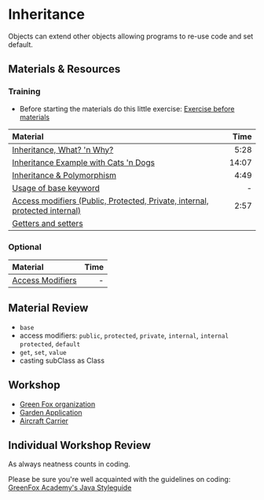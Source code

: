 # Inheritance
Objects can extend other objects allowing programs to re-use code and set default.

## Materials & Resources

### Training
- Before starting the materials do this little exercise: [Exercise before materials](green-fox/c-sharp/green-fox-shorter-c#.md)


| Material | Time |
|:-------- |-----:|
|[Inheritance, What? 'n Why?](https://www.youtube.com/watch?v=18f41HX2gHk)|5:28|
|[Inheritance Example with Cats 'n Dogs](https://www.youtube.com/watch?v=EiBCF7rYRtI)|14:07|
|[Inheritance & Polymorphism](https://www.youtube.com/watch?v=18D8R3hwYW8)|4:49|
|[Usage of base keyword](https://docs.microsoft.com/en-us/dotnet/csharp/language-reference/keywords/base)|-|
|[Access modifiers (Public, Protected, Private, internal, protected internal)](https://www.youtube.com/watch?v=-pcbDvUh4e0)|2:57|
|[Getters and setters](https://docs.microsoft.com/en-us/dotnet/csharp/programming-guide/classes-and-structs/using-properties)||


### Optional
| Material | Time |
|:-------- |-----:|
|[Access Modifiers](http://www.msdotnet.co.in/2012/06/access-specifier-or-modifier-in-c.html#.Wb-wnGeCyV4)|-|

## Material Review
- `base`
- access modifiers: `public`, `protected`, `private`, `internal`, `internal protected`, `default`
- `get`, `set`, `value`
- casting subClass as Class

## Workshop
- [Green Fox organization](green-fox/c-sharp/green-fox-c#.md)
- [Garden Application](garden-app/garden-app.md)
- [Aircraft Carrier](aircraft-carrier/aircraft-carrier.md)


## Individual Workshop Review
As always neatness counts in coding.

Please be sure you're well acquainted with the guidelines on coding: [GreenFox Academy's Java Styleguide](../../styleguide/java.md)
